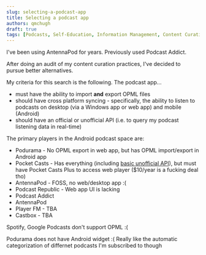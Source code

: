```yaml
---
slug: selecting-a-podcast-app
title: Selecting a podcast app
authors: qmchugh
draft: true
tags: [Podcasts, Self-Education, Information Management, Content Curation]
---
```


I've been using AntennaPod for years. Previously used Podcast Addict.

After doing an audit of my content curation practices, I've decided to pursue better alternatives.

My criteria for this search is the following. The podcast app...
- must have the ability to import **and** export OPML files
- should have cross platform syncing - specifically, the ability to listen to podcasts on desktop (via a Windows app or web app) and mobile (Android)
- should have an official or unofficial API (i.e. to query my podcast listening data in real-time)

The primary players in the Android podcast space are:
  - Podurama - No OPML export in web app, but has OPML import/export in Android app
  - Pocket Casts - Has everything (including [basic unofficial API](https://github.com/furgoose/Pocket-Casts)), but must have Pocket Casts Plus to access web player ($10/year is a fucking deal tho)
  - AntennaPod - FOSS, no web/desktop app :(
  - Podcast Republic - Web app UI is lacking
  - Podcast Addict
  - AntennaPod
  - Player FM - TBA
  - Castbox - TBA

Spotify, Google Podcasts don't support OPML :(

Podurama does not have Android widget :(
Really like the automatic categorization of differnet podcasts I'm subscribed to though